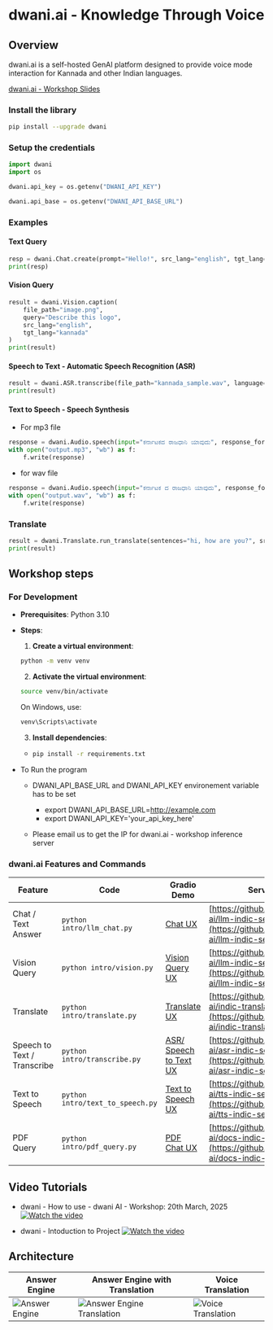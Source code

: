 # dwani.ai - Knowledge Through Voice

## Overview

dwani.ai is a self-hosted GenAI platform designed to provide voice mode interaction for Kannada and other Indian languages. 

[dwani.ai - Workshop Slides](https://dwani.ai/dwani-ai-workshop.pdf)

### Install the library
```bash
pip install --upgrade dwani
```

### Setup the credentials
```python
import dwani
import os

dwani.api_key = os.getenv("DWANI_API_KEY")

dwani.api_base = os.getenv("DWANI_API_BASE_URL")
```

### Examples

#### Text Query 
```python
resp = dwani.Chat.create(prompt="Hello!", src_lang="english", tgt_lang="kannada")
print(resp)
```

#### Vision Query
```python
result = dwani.Vision.caption(
    file_path="image.png",
    query="Describe this logo",
    src_lang="english",
    tgt_lang="kannada"
)
print(result)
```

#### Speech to Text -  Automatic Speech Recognition (ASR)
```python
result = dwani.ASR.transcribe(file_path="kannada_sample.wav", language="kannada")
print(result)
```

#### Text to Speech -  Speech Synthesis
- For mp3 file
```python
response = dwani.Audio.speech(input="ಕರ್ನಾಟಕದ ರಾಜಧಾನಿ ಯಾವುದು", response_format="mp3")
with open("output.mp3", "wb") as f:
    f.write(response)
```
- for wav file
```python
response = dwani.Audio.speech(input="ಕರ್ನಾಟಕ ದ ರಾಜಧಾನಿ ಯಾವುದು", response_format="wav")
with open("output.wav", "wb") as f:
    f.write(response)
```

### Translate
``` python
result = dwani.Translate.run_translate(sentences="hi, how are you?", src_lang="english", tgt_lang="kannada")
print(result)
```

## Workshop steps

### For Development 
- **Prerequisites**: Python 3.10
- **Steps**:
  1. **Create a virtual environment**:
  ```bash
  python -m venv venv
  ```
  2. **Activate the virtual environment**:
  ```bash
  source venv/bin/activate
  ```
  On Windows, use:
  ```bash
  venv\Scripts\activate
  ```
  3. **Install dependencies**:
  - ```bash
    pip install -r requirements.txt
    ```

- To Run the program
  - DWANI_API_BASE_URL and DWANI_API_KEY environement variable has to be set
    - export DWANI_API_BASE_URL=http://example.com
    - export DWANI_API_KEY='your_api_key_here'

  - Please email us to get the IP for dwani.ai - workshop inference server


### dwani.ai Features and Commands

| Feature                  | Code                                      | Gradio Demo                                                                 | Server  |
|--------------------------|----------------------------------------------|----------------------------------------------|-----------------------------------------------------------------------------|
| Chat / Text Answer       | `python intro/llm_chat.py`                  | [Chat UX](https://chat-demo.dwani.ai)            |[https://github.com/dwani-ai/llm-indic-server](https://github.com/dwani-ai/llm-indic-server)|
| Vision Query              | `python intro/vision.py`                  | [Vision Query UX](https://vision-demo.dwani.ai) | [https://github.com/dwani-ai/llm-indic-server](https://github.com/dwani-ai/llm-indic-server)|
| Translate                | `python intro/translate.py`             | [Translate UX](https://translate-demo.dwani.ai)  |[https://github.com/dwani-ai/indic-translate-server](https://github.com/dwani-ai/indic-translate-server)|
| Speech to Text / Transcribe     | `python intro/transcribe.py`            | [ASR/ Speech to Text UX](https://asr-demo.dwani.ai) |[https://github.com/dwani-ai/asr-indic-server](https://github.com/dwani-ai/asr-indic-server)|
| Text to Speech           | `python intro/text_to_speech.py`        | [Text to Speech UX](https://tts-demo.dwani.ai) | [https://github.com/dwani-ai/tts-indic-server](https://github.com/dwani-ai/tts-indic-server)|
| PDF Query                 | `python intro/pdf_query.py`              | [PDF Chat UX](https://docs-demo.dwani.ai)    |[https://github.com/dwani-ai/docs-indic-server](https://github.com/dwani-ai/docs-indic-server)|


## Video Tutorials


- dwani - How to use - dwani AI - Workshop:  20th March, 2025
[![Watch the video](https://img.youtube.com/vi/RLIhG1bt8gw/hqdefault.jpg)](https://youtu.be/f5JkJLQJFGA)


- dwani - Intoduction to Project
[![Watch the video](https://img.youtube.com/vi/kqZZZjbeNVk/hqdefault.jpg)](https://youtu.be/kqZZZjbeNVk)



## Architecture

| Answer Engine| Answer Engine with Translation                                 | Voice Translation                          |
|----------|-----------------------------------------------|---------------------------------------------|
| ![Answer Engine](docs/kannada-answer-engine.drawio.png "Engine") | ![Answer Engine Translation](docs/kannada-answer-engine-translate.png "Engine") | ![Voice Translation](docs/voice-translation.drawio.png "Voice Translation") |

<!-- 

nohup python src/server/main.py --port 7860 > server.log 2>&1 &

docker build -t dwani/workshop:latest -f Dockerfile .
docker push dwani/workshop:latest

docker run -p 80:80 --env DWANI_API_KEY=<your_key> --env DWANI_API_BASE_URL=<your_url> dwani/workshop:latest


-->